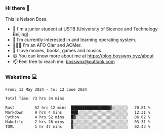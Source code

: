 ### Hi there 👋

<!--
**bosswnx/bosswnx** is a ✨ _special_ ✨ repository because its `README.md` (this file) appears on your GitHub profile.

Here are some ideas to get you started:

- 🔭 I’m currently working on ...
- 🌱 I’m currently learning ...
- 👯 I’m looking to collaborate on ...
- 🤔 I’m looking for help with ...
- 💬 Ask me about ...
- 📫 How to reach me: ...
- 😄 Pronouns: ...
- ⚡ Fun fact: ...
-->

This is Nelson Boss.

- 🏫 I'm a junior student at USTB (University of Sicence and Technology Beijing).
- 🌱 I’m currently interested in and learning operating system.
- 🧑🏻‍💻 I'm an AFO OIer and ACMer.
- 🥰 I love movies, books, games and musics.
- 😄 You can know more about me at https://blog.bosswnx.xyz/about
- 📫 Feel free to reach me: bosswnx@outlook.com

### Wakatime 💻

<!--START_SECTION:waka-->

```txt
From: 13 May 2024 - To: 12 June 2024

Total Time: 73 hrs 34 mins

Rust         52 hrs 12 mins  █████████████████▓░░░░░░░   70.81 %
Markdown     9 hrs 4 mins    ███░░░░░░░░░░░░░░░░░░░░░░   12.31 %
Python       4 hrs 52 mins   █▓░░░░░░░░░░░░░░░░░░░░░░░   06.62 %
Makefile     2 hrs 26 mins   ▓░░░░░░░░░░░░░░░░░░░░░░░░   03.31 %
TOML         1 hr 47 mins    ▓░░░░░░░░░░░░░░░░░░░░░░░░   02.43 %
```

<!--END_SECTION:waka-->
